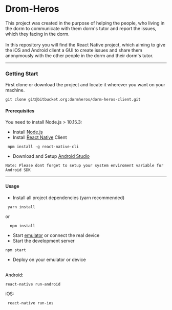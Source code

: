 

# Drom-Heros

This project was created in the purpose of helping the people, who living in the dorm to communicate with them dorm's tutor and report the issues, which they facing in the dorm. <br /><br />
In this repository you will find the React Native project, which aiming to give the iOS and Android client a GUI to create issues and share them anonymously with the other people in the dorm and their dorm's tutor.

---

### Getting Start
First clone or download the project and locate it wherever you want on your machine.
```
git clone git@bitbucket.org:dormheros/dorm-heros-client.git
```
#### Prerequisites
You need to install Node.js > 10.15.3:
* Install [Node.js](https://nodejs.org/en/)
* Install [React Native](https://facebook.github.io/react-native/docs/getting-started) Client
```
 npm install -g react-native-cli
```
* Download and Setup [Android Studio](https://developer.android.com/studio)
```
Note: Please dont forget to setup your system enviroment variable for Android SDK
```
---

#### Usage
* Install all project dependencies (yarn recommended)
```
 yarn install 
```
 or 
```
  npm install 
 ```
* Start [emulator](https://developer.android.com/studio/run/emulator) or connect the real device
* Start the development server 
```
npm start
```
 * Deploy on your emulator or device<br/><br/>
 
Android:
```
react-native run-android 
```
iOS:
```
 react-native run-ios 
```
